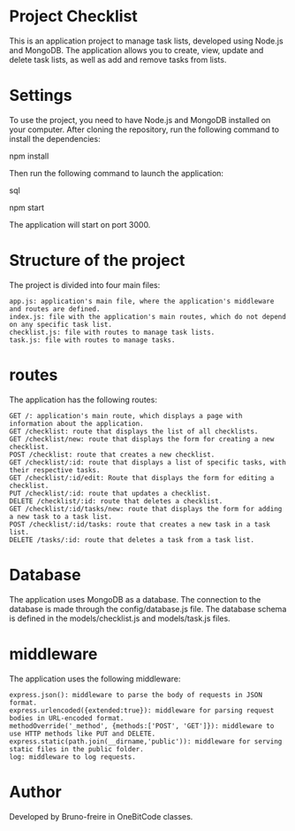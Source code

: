 # Project Checklist

This is an application project to manage task lists, developed using Node.js and MongoDB. The application allows you to create, view, update and delete task lists, as well as add and remove tasks from lists.

# Settings

To use the project, you need to have Node.js and MongoDB installed on your computer. After cloning the repository, run the following command to install the dependencies:

npm install

Then run the following command to launch the application:

sql

npm start

The application will start on port 3000.

# Structure of the project

The project is divided into four main files:

    app.js: application's main file, where the application's middleware and routes are defined.
    index.js: file with the application's main routes, which do not depend on any specific task list.
    checklist.js: file with routes to manage task lists.
    task.js: file with routes to manage tasks.

# routes

The application has the following routes:

    GET /: application's main route, which displays a page with information about the application.
    GET /checklist: route that displays the list of all checklists.
    GET /checklist/new: route that displays the form for creating a new checklist.
    POST /checklist: route that creates a new checklist.
    GET /checklist/:id: route that displays a list of specific tasks, with their respective tasks.
    GET /checklist/:id/edit: Route that displays the form for editing a checklist.
    PUT /checklist/:id: route that updates a checklist.
    DELETE /checklist/:id: route that deletes a checklist.
    GET /checklist/:id/tasks/new: route that displays the form for adding a new task to a task list.
    POST /checklist/:id/tasks: route that creates a new task in a task list.
    DELETE /tasks/:id: route that deletes a task from a task list.

# Database

The application uses MongoDB as a database. The connection to the database is made through the config/database.js file. The database schema is defined in the models/checklist.js and models/task.js files.

# middleware

The application uses the following middleware:

    express.json(): middleware to parse the body of requests in JSON format.
    express.urlencoded({extended:true}): middleware for parsing request bodies in URL-encoded format.
    methodOverride('_method', {methods:['POST', 'GET']}): middleware to use HTTP methods like PUT and DELETE.
    express.static(path.join(__dirname,'public')): middleware for serving static files in the public folder.
    log: middleware to log requests.

# Author

Developed by Bruno-freire in OneBitCode classes.    
